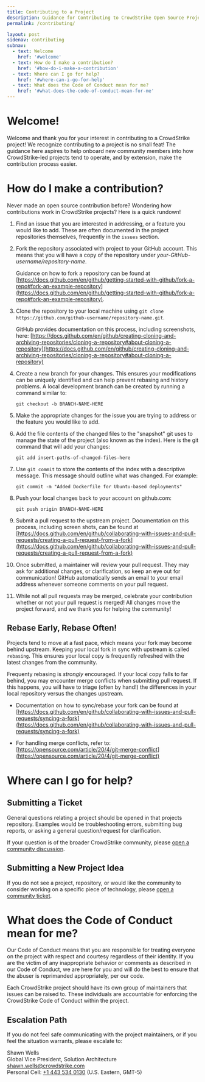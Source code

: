 ```yaml
---
title: Contributing to a Project
description: Guidance for Contributing to CrowdStrike Open Source Projects
permalink: /contributing/

layout: post
sidenav: contributing
subnav:
  - text: Welcome
    href: '#welcome'
  - text: How do I make a contribution?
    href: '#how-do-i-make-a-contribution'
  - text: Where can I go for help?
    href: '#where-can-i-go-for-help'
  - text: What does the Code of Conduct mean for me?
    href: '#what-does-the-code-of-conduct-mean-for-me'
---
```


# Welcome!
Welcome and thank you for your interest in contributing to a CrowdStrike project! We recognize contributing to a project is no small feat! The guidance here aspires to help onboard new community members into how CrowdStrike-led projects tend to operate, and by extension, make the contribution process easier.

# How do I make a contribution?
Never made an open source contribution before? Wondering how contributions work in CrowdStrike projects? Here is a quick rundown!

1. Find an issue that you are interested in addressing, or a feature you would like to add. These are often documented in the project repositories themselves, frequently in the `issues` section.

2. Fork the repository associated with project to your GitHub account. This means that you will have a copy of the repository under *your-GitHub-username/repository-name*. 

   Guidance on how to fork a repository can be found at [https://docs.github.com/en/github/getting-started-with-github/fork-a-repo#fork-an-example-repository](https://docs.github.com/en/github/getting-started-with-github/fork-a-repo#fork-an-example-repository).

3. Clone the repository to your local machine using ``git clone https://github.com/github-username/repository-name.git``.

    GitHub provides documentation on this process, including screenshots, here:
[https://docs.github.com/en/github/creating-cloning-and-archiving-repositories/cloning-a-repository#about-cloning-a-repository](https://docs.github.com/en/github/creating-cloning-and-archiving-repositories/cloning-a-repository#about-cloning-a-repository)

4. Create a new branch for your changes. This ensures your modifications can be uniquely identified and can help prevent rebasing and history problems. A local development branch can be created by running a command similar to:

    ``git checkout -b BRANCH-NAME-HERE``

5. Make the appropriate changes for the issue you are trying to address or the feature you would like to add.

6. Add the file contents of the changed files to the "snapshot" git uses to manage the state of the project (also known as the index). Here is the git command that will add your changes:

    ``git add insert-paths-of-changed-files-here``

7. Use `git commit` to store the contents of the index with a descriptive message. This message should outline what was changed. For example:

    ``git commit -m "Added Dockerfile for Ubuntu-based deployments"``

8. Push your local changes back to your account on github.com:

    ``git push origin BRANCH-NAME-HERE``

9. Submit a pull request to the upstream project. Documentation on this process, including screen shots, can be found at [https://docs.github.com/en/github/collaborating-with-issues-and-pull-requests/creating-a-pull-request-from-a-fork](https://docs.github.com/en/github/collaborating-with-issues-and-pull-requests/creating-a-pull-request-from-a-fork)

10. Once submitted, a maintainer will review your pull request. They may ask for additional changes, or clarification, so keep an eye out for communication! GitHub automatically sends an email to your email address whenever someone comments on your pull request.

11. While not all pull requests may be merged, celebrate your contribution whether or not your pull request is merged! All changes move the project forward, and we thank you for helping the community!

## Rebase Early, Rebase Often!
Projects tend to move at a fast pace, which means your fork may become behind upstream. Keeping your local fork in sync with upstream is called `rebasing`. This ensures your local copy is frequently refreshed with the latest changes from the community. 

Frequenty rebasing is *strongly* encouraged. If your local copy falls to far behind, you may encounter merge conflicts when submitting pull request. If this happens, you will have to triage (often by hand!) the differences in your local repository versus the changes upstream.

* Documentation on how to sync/rebase your fork can be found at [https://docs.github.com/en/github/collaborating-with-issues-and-pull-requests/syncing-a-fork](https://docs.github.com/en/github/collaborating-with-issues-and-pull-requests/syncing-a-fork)

* For handling merge conflicts, refer to:
[https://opensource.com/article/20/4/git-merge-conflict](https://opensource.com/article/20/4/git-merge-conflict)


# Where can I go for help?
## Submitting a Ticket
General questions relating a project should be opened in that projects repository. Examples would be troubleshooting errors, submitting bug reports, or asking a general question/request for clarification.

If your question is of the broader CrowdStrike community, please [open a community discussion](https://github.com/CrowdStrike/community/discussions/new).

## Submitting a New Project Idea
 If you do not see a project, repository, or would like the community to consider working on a specific piece of technology, please [open a community ticket](https://github.com/CrowdStrike/community/issues/new). 


# What does the Code of Conduct mean for me?
Our Code of Conduct means that you are responsible for treating everyone on the project with respect and courtesy regardless of their identity. If you are the victim of any inappropriate behavior or comments as described in our Code of Conduct, we are here for you and will do the best to ensure that the abuser is reprimanded appropriately, per our code.

Each CrowdStrike project should have its own group of maintainers that issues can be raised to. These individuals are accountable for enforcing the CrowdStrike Code of Conduct within the project.

## Escalation Path
If you do not feel safe communicating with the project maintainers, or if you feel the situation warrants, please escalate to:

Shawn Wells<br/>
Global Vice President, Solution Architecture<br/>
[shawn.wells@crowdstrike.com](shawn.wells@crowdstrike.com)<br/>
Personal Cell: [+1 443 534 0130](tel:+14435340130) (U.S. Eastern, GMT-5)
